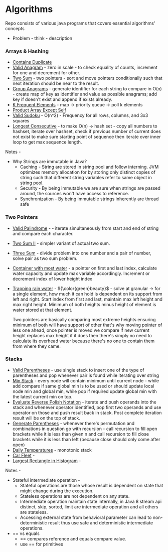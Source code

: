 # Algorithms

Repo consists of various java programs that covers essential algorithms' concepts

* Problem - think - description
### Arrays & Hashing
* [Contains Duplicate](./ContainsDuplicate.java)
* [Valid Anagram](./ValidAnagram.java) - zero in scale - to check equality of counts, increment for one and decrement for other.
* [Two Sum](./TwoSum.java) - two pointers - sort and move pointers conditionally such that next iteration should be near to the result.
* [Group Anagrams](./GroupAnagrams.java) - generate identifier for each string to compare in O(n) - create map of key as identifier and value as possible anagrams; add key if doesn't exist and append if exists already.
* [K Frequent Elements](./KFrequentElements.java) - map -> priority queue -> poll k elements
* [Product Array Except Self](./ProductArrayExceptSelf.java)
* [Valid Sudoku](./ValidSudoku.java) - O(n^2) - Frequency for all rows, columns, and 3x3 squares
* [Longest Consecutive](./LongestConsecutive.java) - to make O(n) -> hash set - copy all numbers to hashset, iterate over hashset, check if previous number of current does not exist to make sure starting point of sequence then iterate over inner loop to get max sequence length.

Notes -
* Why Strings are immutable in Java?
  * Caching - String are stored in string pool and follow interning. JVM optimizes memory allocation for by storing only distinct copies of string such that different string variables refer to same object in string pool.
  * Security - By being immutable we are sure when strings are passed around, the sources won't have access to reference.
  * Synchronization - By being immutable strings inherently are thread safe
### Two Pointers
* [Valid Palindrome](./ValidPalindrome.java) - - iterate simultaneously from start and end of string and compare each character.
* [Two Sum II](./TwoSumII.java) - simpler variant of actual two sum.
* [Three Sum](./ThreeSum.java) - divide problem into one number and a pair of number, solve pair as two sum problem.
* [Container with most water](./ContainerWithMostWater.java) - a pointer on first and last index, calculate water capacity and update max variable accordingly. Increment or decrement index of lower height index
* [Trapping rain water](./TrappingRainWater.java) - ${\color{green}beauty}$ - solve at granular -> for a single element, how much it can hold is dependent on its support from left and right. Start index from first and last, maintain max left height and max right height. Minimum of both heights minus height of element is water stored at that element.
  
  Two pointers are basically comparing most extreme heights ensuring minimum of both will have support of other that's why moving pointer of less one ahead, once pointer is moved we compare if new current height replaces max height if it does then there's simply no need to calculate its overhead water because there's no one to contain them from where they came.

### Stacks
* [Valid Parentheses](./ValidParentheses.java) - use single stack to insert one of the type of parentheses and pop whenever pair is found while iterating over string
* [Min Stack](./MinStack.java) - every node will contain minimum until current node - while add compare if same global min is to be used or should update local node min and global min, while pop if required update global min with the latest current min on top.
* [Evaluate Reverse Polish Notation](./EvaluateReversePolishNotation.java) - iterate and push operands into the stack and whenever operator identified, pop first two operands and use operator on those and push result back in stack. Post complete iteration result will be on the top of stack.
* [Generate Parentheses](./GenerateParentheses.java) - whenever there's permutation and combinations in question go with recursion - call recursion to fill open brackets while it is less than given n and call recursion to fill close brackets while it is less than left (because close should only come after open)
* [Daily Temperatures](./DailyTemperatures.java) - monotonic stack
* [Car Fleet](./CarFleet.java) - 
* [Largest Rectangle in Histogram](./LargestRectangleInHistogram.java) - 

Notes -
* Stateful intermediate operation - 
  * Stateful operations are those whose result is dependent on state that might change during the execution.
  * Stateless operations are not dependent on any state.
  * Intermediate operation maintain state internally, in Java 8 stream api distinct, skip, sorted, limit are intermediate operation and all others are stateless.
  * Accessing external state from behavioral parameter can lead to non-deterministic result thus use safe and deterministic intermediate operations.
* == vs equals
  * == compares reference and equals compare value.
  * use == for primitives
